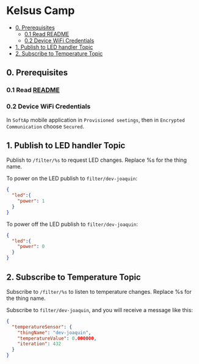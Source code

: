 # Kelsus Camp

- [0. Prerequisites](#0-prerequisites)
  - [0.1 Read README](#01-read-readme)
  - [0.2 Device WiFi Credentials](#0.2-device-wifi-credentials)
- [1. Publish to LED handler Topic](#1-publish-to-led-handler-topic)
- [2. Subscribe to Temperature Topic](#2-subscribe-to-temperature-topic)

## 0. Prerequisites

### 0.1 Read [README](./README.md)

### 0.2 Device WiFi Credentials
In `SoftAp` mobile application in `Provisioned seetings`, then in `Encrypted Communication` choose `Secured`.

## 1. Publish to LED handler Topic
Publish to `/filter/%s` to request LED changes. Replace %s for the thing name. 

To power on the LED publish to `filter/dev-joaquin`:
```json
{
  "led":{
    "power": 1
  }
}
```


To power off the LED publish to `filter/dev-joaquin`:
```json
{
  "led":{
    "power": 0
  }
}
```


## 2. Subscribe to Temperature Topic
Subscribe to `/filter/%s` to listen to temperature changes. Replace %s for the thing name. 

Subscribe to `filter/dev-joaquin`, and you will receive a message like this:
```json
{
  "temperatureSensor": {
    "thingName": "dev-joaquin",
    "temperatureValue": 0.000000,
    "iteration": 432
  }
}
```